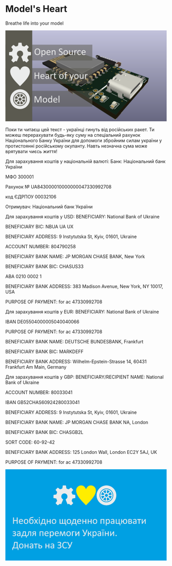 # Model's Heart

Breathe life into your model

![Model's Heart](<img/part 1-0.png>)

Поки ти читаєш цей текст - українці гинуть від російських ракет.
Ти можеш перерахувати будь-яку суму на спеціальний рахунок Національного Банку України для допомоги збройним силам україни у протистоянні російському окупанту. Навть незначна сума може врятувати чиєсь життя!

Для зарахування коштів у національній валюті:
Банк: Національний банк України

МФО 300001

Рахунок № UA843000010000000047330992708

код ЄДРПОУ 00032106

Отримувач: Національний банк України

Для зарахування коштів у USD:
BENEFICIARY: National Bank of Ukraine

BENEFICIARY BIC: NBUA UA UX

BENEFICIARY ADDRESS: 9 Instytutska St, Kyiv, 01601, Ukraine

ACCOUNT NUMBER: 804790258

BENEFICIARY BANK NAME: JP MORGAN CHASE BANK, New York

BENEFICIARY BANK BIC: CHASUS33

ABA 0210 0002 1

BENEFICIARY BANK ADDRESS: 383 Madison Avenue, New York, NY 10017, USA

PURPOSE OF PAYMENT: for ac 47330992708

Для зарахування коштів у EUR:
BENEFICIARY: National Bank of Ukraine

IBAN DE05504000005040040066

PURPOSE OF PAYMENT: for ac 47330992708

BENEFICIARY BANK NAME: DEUTSCHE BUNDESBANK, Frankfurt

BENEFICIARY BANK BIC: MARKDEFF

BENEFICIARY BANK ADDRESS: Wilhelm-Epstein-Strasse 14, 60431 Frankfurt Am Main, Germany

Для зарахування коштів у GBP:
BENEFICIARY/RECIPIENT NAME: National Bank of Ukraine

ACCOUNT NUMBER: 80033041

IBAN GB52CHAS60924280033041

BENEFICIARY ADDRESS: 9 Instytutska St, Kyiv, 01601, Ukraine

BENEFICIARY BANK NAME: JP MORGAN CHASE BANK NA, London

BENEFICIARY BANK BIC: CHASGB2L

SORT CODE: 60-92-42

BENEFICIARY BANK ADDRESS: 125 London Wall, London EC2Y 5AJ, UK

PURPOSE OF PAYMENT: for ac 47330992708


![Донатьте на ЗСУ](img/part-1-8.png)